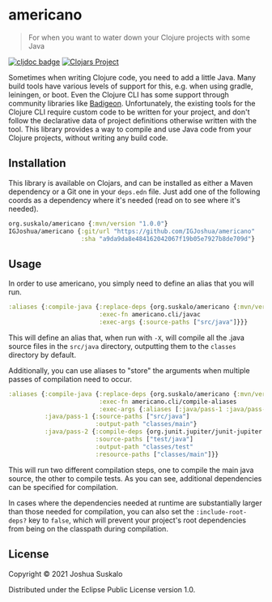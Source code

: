 # americano
> For when you want to water down your Clojure projects with some Java

[![cljdoc badge](https://cljdoc.org/badge/org.suskalo/americano)](https://cljdoc.org/d/org.suskalo/americano/CURRENT)
[![Clojars Project](https://img.shields.io/clojars/v/org.suskalo/americano.svg)](https://clojars.org/org.suskalo/americano)

Sometimes when writing Clojure code, you need to add a little Java. Many build
tools have various levels of support for this, e.g. when using gradle,
leiningen, or boot. Even the Clojure CLI has some support through community
libraries like [Badigeon](https://github.com/EwenG/badigeon). Unfortunately, the
existing tools for the Clojure CLI require custom code to be written for your
project, and don't follow the declarative data of project definitions otherwise
written with the tool. This library provides a way to compile and use Java code
from your Clojure projects, without writing any build code.

## Installation
This library is available on Clojars, and can be installed as either a Maven
dependency or a Git one in your `deps.edn` file. Just add one of the following
coords as a dependency where it's needed (read on to see where it's needed).

```clojure
org.suskalo/americano {:mvn/version "1.0.0"}
IGJoshua/americano {:git/url "https://github.com/IGJoshua/americano"
                    :sha "a9da9da8e484162042067f19b05e7927b8de709d"}
```

## Usage
In order to use americano, you simply need to define an alias that you will run.

```clojure
:aliases {:compile-java {:replace-deps {org.suskalo/americano {:mvn/version "1.0.0"}}
                         :exec-fn americano.cli/javac
                         :exec-args {:source-paths ["src/java"]}}}
```

This will define an alias that, when run with `-X`, will compile all the .java
source files in the `src/java` directory, outputting them to the `classes`
directory by default.

Additionally, you can use aliases to "store" the arguments when multiple passes
of compilation need to occur.

```clojure
:aliases {:compile-java {:replace-deps {org.suskalo/americano {:mvn/version "1.0.0"}}
                         :exec-fn americano.cli/compile-aliases
                         :exec-args {:aliases [:java/pass-1 :java/pass-2]}}
          :java/pass-1 {:source-paths ["src/java"]
                        :output-path "classes/main"}
          :java/pass-2 {:compile-deps {org.junit.jupiter/junit-jupiter {:mvn/version "5.7.0"}}
                        :source-paths ["test/java"]
                        :output-path "classes/test"
                        :resource-paths ["classes/main"]}}
```

This will run two different compilation steps, one to compile the main java
source, the other to compile tests. As you can see, additional dependencies can
be specified for compilation.

In cases where the dependencies needed at runtime are substantially larger than
those needed for compilation, you can also set the `:include-root-deps?` key to
`false`, which will prevent your project's root dependencies from being on the
classpath during compilation.

## License

Copyright © 2021 Joshua Suskalo

Distributed under the Eclipse Public License version 1.0.
